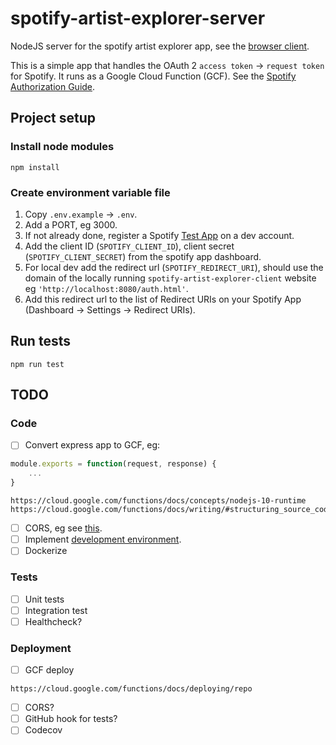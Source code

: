 # spotify-artist-explorer-server
NodeJS server for the spotify artist explorer app, see the [browser client](https://github.com/SeanSobey/spotify-artist-explorer-client).

This is a simple app that handles the OAuth 2 `access token` -> `request token` for Spotify. It runs as a Google Cloud Function (GCF). See the [Spotify Authorization Guide](https://developer.spotify.com/documentation/general/guides/authorization-guide/).

## Project setup

### Install node modules

```
npm install
```

### Create environment variable file

1) Copy `.env.example` -> `.env`.
2) Add a PORT, eg 3000.
3) If not already done, register a Spotify [Test App](https://developer.spotify.com/documentation/general/guides/app-settings/#register-your-app) on a dev account.
4) Add the client ID (`SPOTIFY_CLIENT_ID`), client secret (`SPOTIFY_CLIENT_SECRET`) from the spotify app dashboard.
5) For local dev add the redirect url (`SPOTIFY_REDIRECT_URI`), should use the domain of the locally running `spotify-artist-explorer-client` website eg `'http://localhost:8080/auth.html'`.
6) Add this redirect url to the list of Redirect URIs on your Spotify App (Dashboard -> Settings -> Redirect URIs).

## Run tests

```
npm run test
```

## TODO

### Code

- [ ] Convert express app to GCF, eg:
```js
module.exports = function(request, response) {
	...
}
```
```
https://cloud.google.com/functions/docs/concepts/nodejs-10-runtime
https://cloud.google.com/functions/docs/writing/#structuring_source_code
```
- [ ] CORS, eg see [this](https://stackoverflow.com/questions/42140247/access-control-allow-origin-not-working-google-cloud-functions-gcf).
- [ ] Implement [development environment](https://cloud.google.com/nodejs/docs/setup).
- [ ] Dockerize

### Tests

- [ ] Unit tests
- [ ] Integration test
- [ ] Healthcheck?

### Deployment

- [ ] GCF deploy
```
https://cloud.google.com/functions/docs/deploying/repo
```
- [ ] CORS?
- [ ] GitHub hook for tests?
- [ ] Codecov
